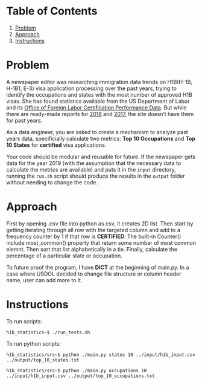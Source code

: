 # Table of Contents
1. [Problem](README.md#problem)
2. [Approach](README.md#Approach)
3. [Instructions](README.md#instructions)


# Problem

A newspaper editor was researching immigration data trends on H1B(H-1B, H-1B1, E-3) visa application processing over the past years, trying to identify the occupations and states with the most number of approved H1B visas. She has found statistics available from the US Department of Labor and its [Office of Foreign Labor Certification Performance Data](https://www.foreignlaborcert.doleta.gov/performancedata.cfm#dis). But while there are ready-made reports for [2018](https://www.foreignlaborcert.doleta.gov/pdf/PerformanceData/2018/H-1B_Selected_Statistics_FY2018_Q4.pdf) and [2017](https://www.foreignlaborcert.doleta.gov/pdf/PerformanceData/2017/H-1B_Selected_Statistics_FY2017.pdf), the site doesn’t have them for past years. 

As a data engineer, you are asked to create a mechanism to analyze past years data, specificially calculate two metrics: **Top 10 Occupations** and **Top 10 States** for **certified** visa applications.

Your code should be modular and reusable for future. If the newspaper gets data for the year 2019 (with the assumption that the necessary data to calculate the metrics are available) and puts it in the `input` directory, running the `run.sh` script should produce the results in the `output` folder without needing to change the code.

# Approach

First by opening .csv file into python as csv, it creates 2D list. Then start by getting iterating through all row with the targeted column and add to a frequency counter by 1 if that row is __CERTIFIED__. The built-in Counter() include most_common() property that return some number of most common elemnt. Then sort that list alphabetically in a tie. Finally, calculate the percentage of a particular state or occupation.

To future proof the program, I have __DICT__ at the beginning of main.py. In a case where USDOL decided to change file structure or column header name, user can add more to it.


# Instructions

To run scripts:

    h1b_statistics~$ ./run_tests.sh 

To run python scripts:

    h1b_statistics/src~$ python ./main.py states 10 ../input/h1b_input.csv ../output/top_10_states.txt

    h1b_statistics/src~$ python ./main.py occupations 10 ../input/h1b_input.csv ../output/top_10_occupations.txt